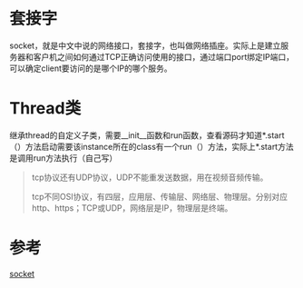 # 套接字

socket，就是中文中说的网络接口，套接字，也叫做网络插座。实际上是建立服务器和客户机之间如何通过TCP正确访问使用的接口，通过端口port绑定IP端口，可以确定client要访问的是哪个IP的哪个服务。

# Thread类

继承thread的自定义子类，需要__init__函数和run函数，查看源码才知道*.start（）方法启动需要该instance所在的class有一个run（）方法，实际上*.start方法是调用run方法执行（自己写）

> tcp协议还有UDP协议，UDP不能重发送数据，用在视频音频传输。
>
> tcp不同OSI协议，有四层，应用层、传输层、网络层、物理层。分别对应http、https；TCP或UDP，网络层是IP，物理层是终端。

# 参考

[socket](https://docs.oracle.com/javase/tutorial/networking/sockets/definition.html)
